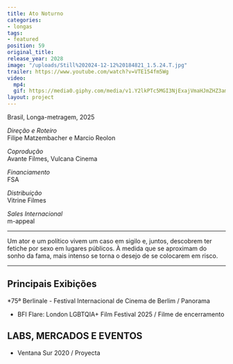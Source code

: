 ```yaml
---
title: Ato Noturno
categories:
- longas
tags:
- featured
position: 59
original_title: 
release_year: 2028
image: "/uploads/Still%202024-12-12%20184821_1.5.24.T.jpg"
trailer: https://www.youtube.com/watch?v=VTE154fm5Wg
video:
  mp4: 
  gif: https://media0.giphy.com/media/v1.Y2lkPTc5MGI3NjExajVmaHJmZHZ3amZvY25jb3oyOGY1ZWU0Mzl0d2M2MGczYWdjcTB1ZyZlcD12MV9pbnRlcm5hbF9naWZfYnlfaWQmY3Q9Zw/RPfe1oy9Va4KmHe4BW/giphy.gif
layout: project
---
```


Brasil, Longa-metragem, 2025

*Direção e Roteiro*\
Filipe Matzembacher e Marcio Reolon

*Coprodução*\
Avante Filmes, Vulcana Cinema

*Financiamento*\
FSA

*Distribuição*\
Vitrine Filmes

*Sales Internacional*\
m-appeal

***

Um ator e um político vivem um caso em sigilo e, juntos, descobrem ter fetiche por sexo em lugares públicos. À medida que se aproximam do sonho da fama, mais intenso se torna o desejo de se colocarem em risco.

***

## Principais Exibições

*75ª Berlinale - Festival Internacional de Cinema de Berlim / Panorama
* BFI Flare: London LGBTQIA+ Film Festival 2025 / Filme de encerramento

## LABS, MERCADOS E EVENTOS

* Ventana Sur 2020 / Proyecta